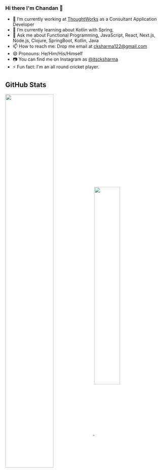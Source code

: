 ### Hi there I'm Chandan 👋

- 🔭 I’m currently working at [ThoughtWorks](https://www.thoughtworks.com/en-in) as a Consultant Application Developer
- 🌱 I’m currently learning about Kotlin with Spring,
- 💬 Ask me about Functional Programming, JavaScript, React, Next.js, Node.js, Clojure, SpringBoot, Kotlin, Java
- 📫 How to reach me: Drop me email at cksharma122@gmail.com
- 😄 Pronouns: He/Him/His/Himself
- 📷 You can find me on Instagram as [@itscksharma](https://www.instagram.com/itscksharma/)
- ⚡ Fun fact: I'm an all round cricket player.

<!--
**Gurenax/Gurenax** is a ✨ _special_ ✨ repository because its `README.md` (this file) appears on your GitHub profile.

Here are some ideas to get you started:

- 🔭 I’m currently working on ...
- 🌱 I’m currently learning ...
- 👯 I’m looking to collaborate on ...
- 🤔 I’m looking for help with ...
- 💬 Ask me about ...
- 📫 How to reach me: ...
- 😄 Pronouns: ...
- ⚡ Fun fact: ...
-->

## GitHub Stats

<a href="https://codeglenn.com" style="width: 50%; max-width: 50%">
  <img align="center" src="https://github-readme-stats.vercel.app/api?username=cksharma11&show_icons=true&count_private=true&theme=tokyonight&hide_border=true" width="55%"/>
</a>
<a href="https://codeglenn.com" style="width: 50%; max-width: 50%">
  <img align="center" src="https://github-readme-stats.vercel.app/api/top-langs/?username=cksharma11&layout=compact&theme=tokyonight&langs_count=8&hide=abap" width="40%"/>
</a>
